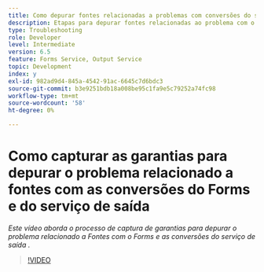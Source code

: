 ```yaml
---
title: Como depurar fontes relacionadas a problemas com conversões do serviço de saída e do Forms
description: Etapas para depurar fontes relacionadas ao problema com o Forms e o serviço de saída
type: Troubleshooting
role: Developer
level: Intermediate
version: 6.5
feature: Forms Service, Output Service
topic: Development
index: y
exl-id: 982ad9d4-845a-4542-91ac-6645c7d6bdc3
source-git-commit: b3e9251bdb18a008be95c1fa9e5c79252a74fc98
workflow-type: tm+mt
source-wordcount: '58'
ht-degree: 0%

---
```


# Como capturar as garantias para depurar o problema relacionado a fontes com as conversões do Forms e do serviço de saída

*Este vídeo aborda o processo de captura de garantias para depurar o problema relacionado a Fontes com o Forms e as conversões do serviço de saída .*

>[!VIDEO](https://video.tv.adobe.com/v/335487?quality=12&learn=on)
